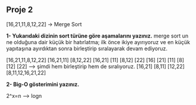 ## Proje 2
[16,21,11,8,12,22] -> Merge Sort

**1- Yukarıdaki dizinin sort türüne göre aşamalarını yazınız.**
merge sort un ne olduğuna dair küçük bir hatırlatma; ilk önce ikiye ayırıyoruz ve en küçük yapıtaşına ayırdıktan sonra birleştirip sıralayarak devam ediyoruz.

[16,21,11,8,12,22]
[16,21,11] [8,12,22]
[16,21] [11] [8,12] [22]
[16] [21] [11] [8] [12] [22] --> şimdi hem birleştirip hem de sıralıyoruz.
[16,21] [8,11] [12,22]
[8,11,12,16,21,22]

**2- Big-O gösterimini yazınız.**

2^x=n --> logn